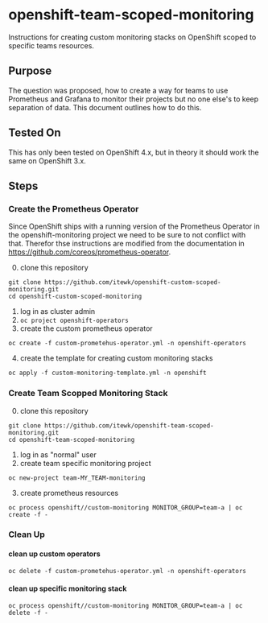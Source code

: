 # openshift-team-scoped-monitoring
Instructions for creating custom monitoring stacks on OpenShift scoped to specific teams resources.

## Purpose
The question was proposed, how to create a way for teams to use Prometheus and Grafana to monitor their projects but no one else's to keep separation of data. This document outlines how to do this.

## Tested On
This has only been tested on OpenShift 4.x, but in theory it should work the same on OpenShift 3.x.

## Steps

### Create the Prometheus Operator

Since OpenShift ships with a running version of the Prometheus Operator in the openshift-monitoring project we need to be sure to not conflict with that. Therefor thse instructions are modified from the documentation in https://github.com/coreos/prometheus-operator.

0. clone this repository
```
git clone https://github.com/itewk/openshift-custom-scoped-monitoring.git
cd openshift-custom-scoped-monitoring
```
1. log in as cluster admin
2. `oc project openshift-operators`
3. create the custom prometheus operator
```
oc create -f custom-prometehus-operator.yml -n openshift-operators
```
4. create the template for creating custom monitoring stacks
```
oc apply -f custom-monitoring-template.yml -n openshift
```

### Create Team Scopped Monitoring Stack

0. clone this repository
```
git clone https://github.com/itewk/openshift-team-scoped-monitoring.git
cd openshift-team-scoped-monitoring
```
1. log in as "normal" user
2. create team specific monitoring project
```
oc new-project team-MY_TEAM-monitoring
```
3. create prometheus resources
```
oc process openshift//custom-monitoring MONITOR_GROUP=team-a | oc create -f -
```

### Clean Up
#### clean up custom operators
```
oc delete -f custom-prometehus-operator.yml -n openshift-operators
```

#### clean up specific monitoring stack
```
oc process openshift//custom-monitoring MONITOR_GROUP=team-a | oc delete -f -
```
